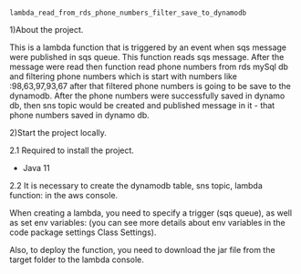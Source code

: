                                    lambda_read_from_rds_phone_numbers_filter_save_to_dynamodb
                                      
1)About the project.

This is a lambda function that is triggered by an event when sqs message were published in sqs queue. 
This function reads sqs message. After the message were read then function read phone numbers from rds mySql db 
and filtering phone numbers which is start with numbers like :98,63,97,93,67 after that filtered phone numbers is going to be save to the dynamodb. 
After the phone numbers were successfully saved in dynamo db, then sns topic would be created and published message in it - that phone numbers saved in dynamo db.

2)Start the project locally.

2.1 Required to install the project.

* Java 11

2.2 It is necessary to create the dynamodb table, sns topic, lambda function: in the aws console.

When creating a lambda, you need to specify a trigger (sqs queue), as well as set env variables: 
(you can see more details about env variables in the code package settings Class Settings).

Also, to deploy the function, you need to download the jar file from the target folder to the lambda console.

